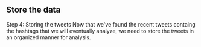 <!--title={Using Tweets}-->

## Store the data

Step 4: Storing the tweets
Now that we've found the recent tweets containg the hashtags that we will eventually analyze, we need to store the tweets in an organized manner for analysis.